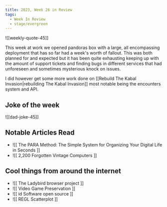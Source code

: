 ```yaml
---
title: 2023, Week 26 in Review
tags:
  - Week In Review
  - stage/evergreen
---
```



![[weekly-quote-45]]

This week at work we opened pandoras box with a large, all encompassing deployment that has so far had a week's worth of fallout. This was both planned for and expected but it has been quite exhausting keeping up with the amount of support tickets and finding bugs in different services that had unforeseen and sometimes mysterious knock on issues.

I did however get some more work done on [[Rebuild The Kabal Invasion|rebuilding The Kabal Invasion]] most notable being the encounters system and API.

## Joke of the week
![[dad-joke-45]]

## Notable Articles Read

- ![[ The PARA Method: The Simple System for Organizing Your Digital Life in Seconds ]]
- ![[ 2,200 Forgotten Vintage Computers ]]

## Cool things from around the internet

- ![[ The Ladybird browser project ]]
- ![[ Video Game Preservation ]]
- ![[ id Software open source ]]
- ![[ REGL Scatterplot ]]
